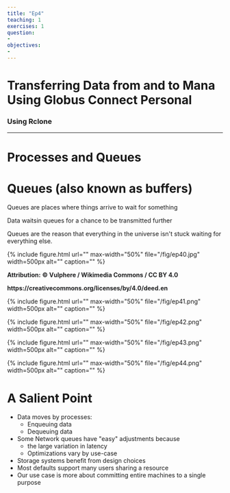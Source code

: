 ```yaml
---
title: "Ep4"
teaching: 1
exercises: 1
question:
-
objectives:
-
---
```

# Transferring Data from and to Mana Using Globus Connect Personal
### Using Rclone
---

# Processes and Queues

# Queues (also known as buffers)

Queues are places where things arrive to wait for something

Data waitsin queues for a chance to be transmitted further

Queues are the reason that everything in the universe isn't stuck waiting for everything else\.

{% include figure.html url="" max-width="50%"
   file="/fig/ep40.jpg" width=500px alt="" caption="" %}

<span style="color:#202122"> __Attribution:__ </span>  <span style="color:#202122"> __© Vulphere / Wikimedia Commons / CC BY 4\.0__ </span>

<span style="color:#202122"> __https://creativecommons\.org/licenses/by/4\.0/deed\.en__ </span>

{% include figure.html url="" max-width="50%"
   file="/fig/ep41.png" width=500px alt="" caption="" %}

{% include figure.html url="" max-width="50%"
   file="/fig/ep42.png" width=500px alt="" caption="" %}

{% include figure.html url="" max-width="50%"
   file="/fig/ep43.png" width=500px alt="" caption="" %}

{% include figure.html url="" max-width="50%"
   file="/fig/ep44.png" width=500px alt="" caption="" %}

# A Salient Point

* Data moves by processes:
  * Enqueuing data
  * Dequeuing data
* Some Network queues have "easy" adjustments because
  * the large variation in latency
  * Optimizations vary by use\-case
* Storage systems benefit from design choices
* Most defaults support many users sharing a resource
* Our use case is more about committing entire machines to a single purpose
